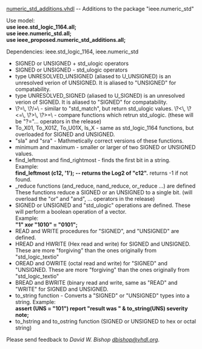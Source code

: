 [numeric\_std\_additions.vhdl](numeric_std_additions.vhdl) -- Additions
to the package "ieee.numeric\_std"

Use model:  
**use ieee.std\_logic\_1164.all;  
use ieee.numeric\_std.all;  
use ieee\_proposed.numeric\_std\_additions.all;**

Dependencies: ieee.std\_logic\_1164, ieee.numeric\_std

  - SIGNED or UNSIGNED + std\_ulogic operators
  - SIGNED or UNSIGNED - std\_ulogic operators
  - type UNRESOLVED\_UNSIGNED (aliased to U\_UNSIGNED) is an unresolved
    verion of UNSIGNED. It is aliased to "UNSIGNED" for compatability.
  - type UNRESOLVED\_SIGNED (aliased to U\_SIGNED) is an unresolved
    verion of SIGNED. It is aliased to "SIGNED" for compatability.
  - \\?=\\, \\?/=\\ - similar to "std\_match", but return std\_ulogic
    values. \\?\<\\, \\?\<=\\, \\?\>\\, \\?\>=\\ - compare functions
    which retrun std\_ulogic. (these will be "?="... operators in the
    release)
  - To\_X01, To\_X01Z, To\_U01X, Is\_X - same as std\_logic\_1164
    functions, but overloaded for SIGNED and UNSIGNED.
  - "sla" and "sra" - Mathmetically correct versions of these functions.
  - minimum and maximum - smaller or larger of two SIGNED or UNSIGNED
    values.
  - find\_leftmost and find\_rightmost - finds the first bit in a
    string.  
    Example:  
    **find\_leftmost (c12, '1'); -- returns the Log2 of "c12".** returns
    -1 if not found.
  - \_reduce functions (and\_reduce, nand\_reduce, or\_reduce ...) are
    defined These functions reduce a SIGNED or an UNSIGNED to a single
    bit. (will overload the "or" and "and", ... operators in the
    release)
  - SIGNED or UNSIGNED and "std\_ulogic" operations are defined. These
    will perform a boolean operation of a vector.  
    Example:  
    **"1" xor "1010" = "0101";**
  - READ and WRITE procedures for "SIGNED", and "UNSIGNED" are defined.
  - HREAD and HWRITE (Hex read and write) for SIGNED and UNSIGNED. These
    are more "forgiving" than the ones originally from
    "std\_logic\_textio"
  - OREAD and OWRITE (octal read and write) for "SIGNED" and "UNSIGNED.
    These are more "forgiving" than the ones originally from
    "std\_logic\_textio"
  - BREAD and BWRITE (binary read and write, same as "READ" and "WRITE"
    for SIGNED and UNSIGNED.
  - to\_string function - Converts a "SIGNED" or "UNSIGNED" types into a
    string. Example:  
    **assert (UNS = "101") report "result was " & to\_string(UNS)
    severity note;**
  - to\_hstring and to\_ostring function (SIGNED or UNSIGNED to hex or
    octal string)

Please send feedback to *David W. Bishop <dbishop@vhdl.org>*.
